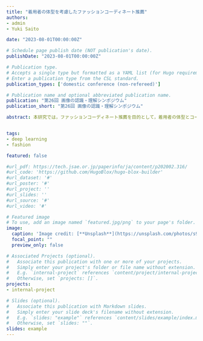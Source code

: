 ```yaml
---
title: "着用者の体型を考慮したファッションコーディネート推薦"
authors:
- admin
- Yuki Saito

date: "2023-08-01T00:00:00Z"

# Schedule page publish date (NOT publication's date).
publishDate: "2023-08-01T00:00:00Z"

# Publication type.
# Accepts a single type but formatted as a YAML list (for Hugo requirements).
# Enter a publication type from the CSL standard.
publication_types: ['domestic conference (non-refereed)']

# Publication name and optional abbreviated publication name.
publication: "第26回 画像の認識・理解シンポジウム"
publication_short: "第26回 画像の認識・理解シンポジウム"

abstract: 本研究では，ファッションコーディネート推薦を目的として，着用者の体型とコーディネートを構成する複数のアイテム画像の組み合わせの相性を推定する深層学習モデルおよび学習手法を提案する．コーディネートを構成するアイテム画像と着用者の体型データから成る独自データセットを用いた性能評価実験により，コーディネート補完問題における提案手法の優位性を示す．


tags:
- deep learning
- fashion

featured: false

#url_pdf: https://tech.jsae.or.jp/paperinfo/ja/content/p202002.316/
#url_code: 'https://github.com/HugoBlox/hugo-blox-builder'
#url_dataset: '#'
#url_poster: '#'
#url_project: ''
#url_slides: ''
#url_source: '#'
#url_video: '#'

# Featured image
# To use, add an image named `featured.jpg/png` to your page's folder. 
image:
  caption: 'Image credit: [**Unsplash**](https://unsplash.com/photos/s9CC2SKySJM)'
  focal_point: ""
  preview_only: false

# Associated Projects (optional).
#   Associate this publication with one or more of your projects.
#   Simply enter your project's folder or file name without extension.
#   E.g. `internal-project` references `content/project/internal-project/index.md`.
#   Otherwise, set `projects: []`.
projects:
- internal-project

# Slides (optional).
#   Associate this publication with Markdown slides.
#   Simply enter your slide deck's filename without extension.
#   E.g. `slides: "example"` references `content/slides/example/index.md`.
#   Otherwise, set `slides: ""`.
slides: example
---
```

